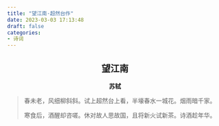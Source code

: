 ```yaml
---
title: "望江南·超然台作"
date: 2023-03-03 17:13:48
draft: false
categories:
- 诗词
---
```


## <center>望江南</center>
**<center>苏轼</center>**

> 春未老，风细柳斜斜。试上超然台上看，半壕春水一城花。烟雨暗千家。
>
> 寒食后，酒醒却咨嗟。休对故人思故国，且将新火试新茶。诗酒趁年华。
